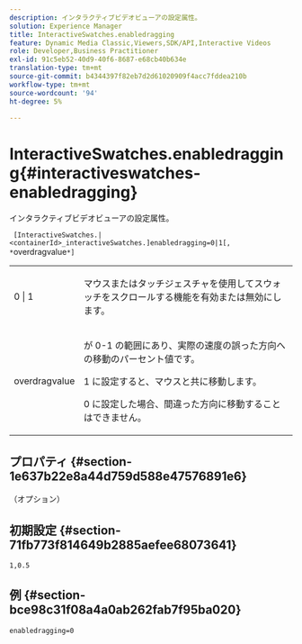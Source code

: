 ```yaml
---
description: インタラクティブビデオビューアの設定属性。
solution: Experience Manager
title: InteractiveSwatches.enabledragging
feature: Dynamic Media Classic,Viewers,SDK/API,Interactive Videos
role: Developer,Business Practitioner
exl-id: 91c5eb52-40d9-40f6-8687-e68cb40b634e
translation-type: tm+mt
source-git-commit: b4344397f82eb7d2d61020909f4acc7fddea210b
workflow-type: tm+mt
source-wordcount: '94'
ht-degree: 5%

---
```


# InteractiveSwatches.enabledragging{#interactiveswatches-enabledragging}

インタラクティブビデオビューアの設定属性。

` [InteractiveSwatches.|<containerId>_interactiveSwatches.]enabledragging=0|1[, *`overdragvalue`*]`

<table id="table_441553CD34C94A58A9D7CBF772DEDDB6"> 
 <tbody> 
  <tr> 
   <td colname="col1"> <p> <span class="codeph"> 0 | 1 </span> </p> </td> 
   <td colname="col2"> <p> マウスまたはタッチジェスチャを使用してスウォッチをスクロールする機能を有効または無効にします。 </p> </td> 
  </tr> 
  <tr> 
   <td colname="col1"> <p> <span class="codeph"> <span class="varname"> overdragvalue  </span> </span> </p> </td> 
   <td colname="col2"> <p> が<span class="codeph"> 0-1 </span>の範囲にあり、実際の速度の誤った方向への移動のパーセント値です。 </p> <p><span class="codeph"> 1 </span>に設定すると、マウスと共に移動します。 </p> <p><span class="codeph"> 0 </span>に設定した場合、間違った方向に移動することはできません。 </p> </td> 
  </tr> 
 </tbody> 
</table>

## プロパティ {#section-1e637b22e8a44d759d588e47576891e6}

（オプション）

## 初期設定 {#section-71fb773f814649b2885aefee68073641}

`1,0.5`

## 例 {#section-bce98c31f08a4a0ab262fab7f95ba020}

```
enabledragging=0
```
